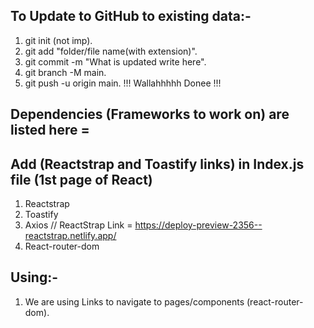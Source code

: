 ## To Update to GitHub to existing data:-

1. git init (not imp).
2. git add "folder/file name(with extension)".
3. git commit -m "What is updated write here".
4. git branch -M main.
5. git push -u origin main.
   !!! Wallahhhhh Donee !!!

## Dependencies (Frameworks to work on) are listed here =

## Add (Reactstrap and Toastify links) in Index.js file (1st page of React)

1. Reactstrap <!-- Custom CSS frameWork (BootStrap) -->
2. Toastify <!-- To Give Message Modern look -->
3. Axios <!-- To Call Web Sevice (URL/APIs) through React -->
   // ReactStrap Link = https://deploy-preview-2356--reactstrap.netlify.app/
4. React-router-dom <!-- To navigate between Components(or Pages)  -->

## Using:-

1. We are using Links to navigate to pages/components (react-router-dom).

